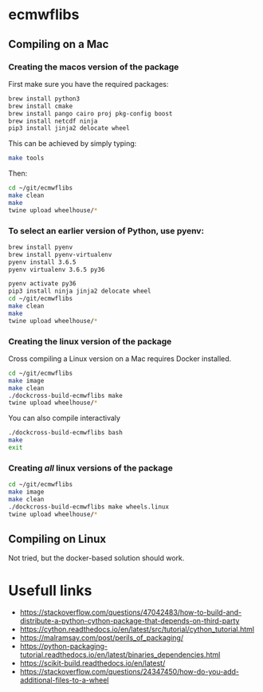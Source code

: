 # ecmwflibs

## Compiling on a Mac
### Creating the macos version of the package

First make sure you have the required packages:

```bash
brew install python3
brew install cmake
brew install pango cairo proj pkg-config boost
brew install netcdf ninja
pip3 install jinja2 delocate wheel
```

This can be achieved by simply typing:

```bash
make tools
```

Then:

```bash
cd ~/git/ecmwflibs
make clean
make
twine upload wheelhouse/*
```

### To select an earlier version of Python, use pyenv:

```bash
brew install pyenv
brew install pyenv-virtualenv
pyenv install 3.6.5
pyenv virtualenv 3.6.5 py36

pyenv activate py36
pip3 install ninja jinja2 delocate wheel
cd ~/git/ecmwflibs
make clean
make
twine upload wheelhouse/*

```

### Creating the linux version of the package

Cross compiling a Linux version on a Mac requires Docker installed.

```bash
cd ~/git/ecmwflibs
make image
make clean
./dockcross-build-ecmwflibs make
twine upload wheelhouse/*
```

You can also compile interactivaly

```bash
./dockcross-build-ecmwflibs bash
make
exit
```

### Creating *all* linux versions of the package
```bash
cd ~/git/ecmwflibs
make image
make clean
./dockcross-build-ecmwflibs make wheels.linux
twine upload wheelhouse/*
```

## Compiling on Linux

Not tried, but the docker-based solution should work.

# Usefull links

* https://stackoverflow.com/questions/47042483/how-to-build-and-distribute-a-python-cython-package-that-depends-on-third-party
* https://cython.readthedocs.io/en/latest/src/tutorial/cython_tutorial.html
* https://malramsay.com/post/perils_of_packaging/
* https://python-packaging-tutorial.readthedocs.io/en/latest/binaries_dependencies.html
* https://scikit-build.readthedocs.io/en/latest/
* https://stackoverflow.com/questions/24347450/how-do-you-add-additional-files-to-a-wheel
